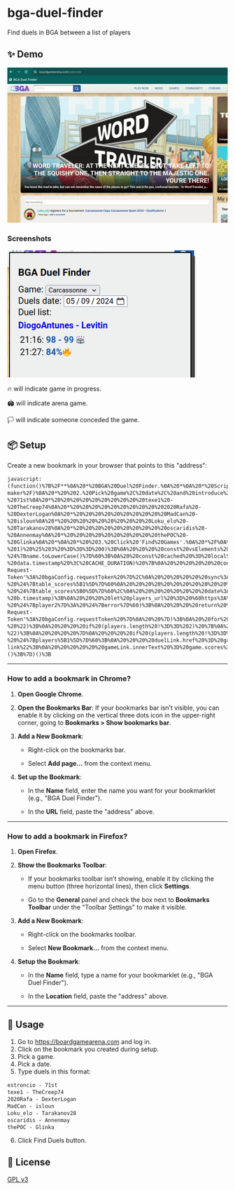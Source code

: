 # bga-duel-finder
Find duels in BGA between a list of players


## ✨ Demo
![GIF Demo](img/demo.gif)

### Screenshots

![icons](img/icons.png)

🔥 will indicate game in progress.

🏟️ will indicate arena game.

🏳️ will indicate someone conceded the game.

## 📦 Setup
Create a new bookmark in your browser that points to this "address":

    javascript:(function()%7B%2F**%0A%20*%20BGA%20Duel%20Finder.%0A%20*%0A%20*%20Script%20to%20find%20duels%20from%20a%20list%20of%20players.%0A%20*%0A%20*%20Usage%3A%0A%20*%20%201.%20Copy%20and%20paste%20this%20code%20to%20the%20developer%20console%0A%20*%20%20%20%20%20(or%20put%20it%20as%20a%20bookmarklet%20https%3A%2F%2Fcaiorss.github.io%2Fbookmarklet-maker%2F)%0A%20*%20%202.%20Pick%20game%2C%20date%2C%20and%20introduce%20duel%20list.%20For%20example%3A%0A%20*%20%20%20%20%20%20%20%20Game%3A%20Carcassonne%0A%20*%20%20%20%20%20%20%20%20Date%3A%2008%2F04%2F2024%0A%20*%20%20%20%20%20%20%20%20Duel%20list%3A%0A%20*%20%20%20%20%20%20%20%20%20%20estroncio%20-%2071st%0A%20*%20%20%20%20%20%20%20%20%20%20texe1%20-%20TheCreep74%0A%20*%20%20%20%20%20%20%20%20%20%202020Rafa%20-%20DexterLogan%0A%20*%20%20%20%20%20%20%20%20%20%20MadCan%20-%20isloun%0A%20*%20%20%20%20%20%20%20%20%20%20Loku_elo%20-%20Tarakanov28%0A%20*%20%20%20%20%20%20%20%20%20%20oscaridis%20-%20Annenmay%0A%20*%20%20%20%20%20%20%20%20%20%20thePOC%20-%20Glinka%0A%20*%0A%20*%20%203.%20Click%20'Find%20Games'.%0A%20*%2F%0A%0A(function()%20%7B%0A%20%20%20%20'use%20strict'%3B%0A%0Aconst%20REQUEST_INTERVAL%20%3D%20250%3B%20%20%20%20%20%2F%2F%20250ms%20between%20requests%2C%20give%20BGA%20a%20break%0Aconst%20CACHE_DURATION%20%3D%20604800000%3B%20%2F%2F%20One%20week%20in%20milliseconds%0A%0AcreateUi()%3B%0A%0A%2F**%0A%20*%20Check%20if%20a%20date%20is%20today%0A%20*%2F%0Afunction%20isToday(unixTimestamp)%20%7B%0A%20%20const%20today%20%3D%20new%20Date()%3B%0A%20%20const%20todayYear%20%3D%20today.getFullYear()%3B%0A%20%20const%20todayMonth%20%3D%20today.getMonth()%3B%0A%20%20const%20todayDay%20%3D%20today.getDate()%3B%0A%0A%20%20const%20date%20%3D%20new%20Date(unixTimestamp%20*%201000)%3B%0A%20%20const%20givenYear%20%3D%20date.getFullYear()%3B%0A%20%20const%20givenMonth%20%3D%20date.getMonth()%3B%0A%20%20const%20givenDay%20%3D%20date.getDate()%3B%0A%0A%20%20return%20(%0A%20%20%20%20todayYear%20%3D%3D%3D%20givenYear%20%26%26%0A%20%20%20%20todayMonth%20%3D%3D%3D%20givenMonth%20%26%26%0A%20%20%20%20todayDay%20%3D%3D%3D%20givenDay%0A%20%20)%3B%0A%7D%0A%0A%2F**%0A%20*%20Create%20ui%20for%20user%20interaction.%0A%20*%0A%20*%2F%0Afunction%20createUi()%20%7B%0A%20%20const%20uiId%20%3D%20%22bgaDuelFinderUi%22%3B%0A%20%20let%20ui%20%3D%20document.getElementById(uiId)%3B%0A%20%20if%20(ui)%20%7B%0A%20%20%20%20ui.style.display%20%3D%20%22block%22%3B%0A%20%20%20%20return%3B%0A%20%20%7D%0A%0A%20%20ui%20%3D%20document.createElement(%22div%22)%3B%0A%20%20ui.id%20%3D%20uiId%3B%0A%20%20ui.style.position%20%3D%20'fixed'%3B%0A%20%20ui.style.left%20%3D%20%220%22%3B%0A%20%20ui.style.top%20%3D%20%220%22%3B%0A%20%20ui.style.margin%20%3D%20%221em%201em%22%3B%0A%20%20ui.style.width%20%3D%20%22300px%22%3B%0A%20%20ui.style.height%20%3D%20%22600px%22%3B%0A%20%20ui.style.padding%20%3D%20%2215px%22%3B%0A%20%20ui.style.backgroundColor%20%3D%20%22%23eeefef%22%3B%0A%20%20ui.style.border%20%3D%20%222px%20solid%20black%22%3B%0A%20%20ui.style.boxShadow%20%3D%20%227px%207px%20%23444%22%3B%0A%20%20ui.style.zIndex%20%3D%20%221000%22%3B%0A%20%20ui.style.color%20%3D%20%22black%22%3B%0A%0A%20%20const%20title%20%3D%20document.createElement(%22h2%22)%3B%0A%20%20title.innerText%20%3D%20%22BGA%20Duel%20Finder%22%3B%0A%0A%20%20const%20gamePicker%20%3D%20document.createElement(%22select%22)%3B%0A%20%20gamePicker.id%20%3D%20%22finderGamePicker%22%3B%0A%20%20const%20optionsData%20%3D%20%5B%0A%20%20%20%20%20%20%7B%20value%3A%201%2C%20text%3A%20%22Carcassonne%22%20%7D%2C%0A%20%20%20%20%20%20%7B%20value%3A%2079%2C%20text%3A%20%22Hive%22%20%7D%2C%0A%20%20%20%20%20%20%7B%20value%3A%201131%2C%20text%3A%20%227%20Wonders%22%20%7D%0A%20%20%5D%3B%0A%20%20optionsData.forEach(opt%20%3D%3E%20%7B%0A%20%20%20%20%20%20const%20option%20%3D%20document.createElement(%22option%22)%3B%0A%20%20%20%20%20%20option.value%20%3D%20opt.value%3B%0A%20%20%20%20%20%20option.textContent%20%3D%20opt.text%3B%0A%20%20%20%20%20%20gamePicker.appendChild(option)%3B%0A%20%20%7D)%3B%0A%20%20const%20gamePickerLabel%20%3D%20document.createElement(%22label%22)%3B%0A%20%20gamePickerLabel.htmlFor%20%3D%20%22finderGamePicker%22%3B%0A%20%20gamePickerLabel.textContent%20%3D%20%22Game%3A%20%22%3B%0A%0A%20%20const%20datePicker%20%3D%20document.createElement(%22input%22)%3B%0A%20%20datePicker.id%20%3D%20%22finderDatePicker%22%3B%0A%20%20datePicker.type%20%3D%20%22date%22%3B%0A%0A%20%20const%20datePickerLabel%20%3D%20document.createElement(%22label%22)%3B%0A%20%20datePickerLabel.htmlFor%20%3D%20%22finderDatePicker%22%3B%0A%20%20datePickerLabel.textContent%20%3D%20%22Duels%20date%3A%20%22%3B%0A%0A%20%20const%20textArea%20%3D%20document.createElement(%22textArea%22)%3B%0A%20%20textArea.id%20%3D%20%22finderDuelListTxt%22%3B%0A%20%20textArea.style.display%20%3D%20%22block%22%3B%0A%20%20textArea.style.width%20%20%3D%20%22100%25%22%3B%0A%20%20textArea.style.height%20%20%3D%20%2275%25%22%3B%0A%20%20const%20textAreaLabel%20%3D%20document.createElement(%22label%22)%3B%0A%20%20textAreaLabel.htmlFor%20%3D%20%22finderDuelListTxt%22%3B%0A%20%20textAreaLabel.textContent%20%3D%20%22Duel%20list%3A%20%22%3B%0A%0A%20%20const%20button%20%3D%20document.createElement(%22a%22)%3B%0A%20%20button.classList%20%3D%20%22bgabutton%20bgabutton_blue%22%3B%0A%20%20button.style.position%20%3D%20%22absolute%22%3B%0A%20%20button.style.right%20%3D%20%2215px%22%3B%0A%20%20button.style.bottom%20%3D%20%220px%22%3B%0A%20%20button.innerText%20%3D%20%22Find%20Duels%22%3B%0A%0A%20%20const%20backButton%20%3D%20document.createElement(%22a%22)%3B%0A%20%20backButton.classList%20%3D%20%22bgabutton%20bgabutton_blue%22%3B%0A%20%20backButton.style.position%20%3D%20%22absolute%22%3B%0A%20%20backButton.style.right%20%3D%20%2215px%22%3B%0A%20%20backButton.style.bottom%20%3D%20%220px%22%3B%0A%20%20backButton.innerText%20%3D%20%22Back%22%3B%0A%20%20backButton.style.display%20%3D%20%22none%22%3B%0A%0A%20%20const%20closeButton%20%3D%20document.createElement(%22a%22)%3B%0A%20%20closeButton.classList%20%3D%20%22bgabutton%20bgabutton_red%22%3B%0A%20%20closeButton.style.position%20%3D%20%22absolute%22%3B%0A%20%20closeButton.style.left%20%3D%20%2215px%22%3B%0A%20%20closeButton.style.bottom%20%3D%20%220px%22%3B%0A%20%20closeButton.innerText%20%3D%20%22Close%22%3B%0A%20%20closeButton.style.display%20%3D%20%22block%22%3B%0A%0A%20%20ui.appendChild(title)%3B%0A%20%20ui.appendChild(gamePickerLabel)%3B%0A%20%20ui.appendChild(gamePicker)%3B%0A%20%20ui.appendChild(document.createElement(%22br%22))%3B%0A%20%20ui.appendChild(datePickerLabel)%3B%0A%20%20ui.appendChild(datePicker)%3B%0A%20%20ui.appendChild(document.createElement(%22br%22))%3B%0A%20%20ui.appendChild(textAreaLabel)%3B%0A%20%20ui.appendChild(textArea)%3B%0A%20%20ui.appendChild(button)%3B%0A%20%20ui.appendChild(backButton)%3B%0A%20%20ui.appendChild(closeButton)%3B%0A%0A%20%20document.body.appendChild(ui)%3B%0A%20%20let%20duelsDiv%3B%0A%0A%20%20textArea.addEventListener(%22paste%22%2C%20(event)%20%3D%3E%20%7B%0A%20%20%20%20%2F%2F%20Just%20check%20if%20pasted%20text%20was%20in%20the%20form%20of%3A%0A%20%20%20%20%2F%2F%0A%20%20%20%20%2F%2F%20%20%20player1%0A%20%20%20%20%2F%2F%20%20%20vs%0A%20%20%20%20%2F%2F%20%20%20player2%0A%20%20%20%20%2F%2F%20%20%20player3%0A%20%20%20%20%2F%2F%20%20%20vs%0A%20%20%20%20%2F%2F%20%20%20player4%0A%20%20%20%20%2F%2F%20%20%20...%0A%20%20%20%20%2F%2F%0A%20%20%20%20%2F%2F%20and%20fixed%20the%20text.%0A%20%20%20%20const%20pastedData%20%3D%20(event.clipboardData%20%7C%7C%20window.clipboardData).getData('text')%3B%0A%20%20%20%20const%20lines%20%3D%20pastedData.split(%22%5Cn%22)%3B%0A%20%20%20%20const%20selectedElements%20%3D%20lines.filter((_%2C%20index)%20%3D%3E%20(index%20-%201)%20%25%203%20%3D%3D%3D%200)%3B%0A%20%20%20%20const%20vsElements%20%3D%20selectedElements.filter(element%20%3D%3E%20element.trim()%20%3D%3D%3D%20%22vs%22)%3B%0A%0A%20%20%20%20if%20(selectedElements.length%20%3D%3D%3D%200%20%7C%7C%20selectedElements.length%20!%3D%3D%20vsElements.length)%20%7B%0A%20%20%20%20%20%20return%3B%0A%20%20%20%20%7D%0A%20%20%20%20event.preventDefault()%3B%0A%0A%20%20%20%20const%20pairs%20%3D%20%5B%5D%3B%0A%20%20%20%20for%20(let%20i%20%3D%200%3B%20i%20%3C%20lines.length%3B%20i%20%2B%3D%203)%20%7B%0A%20%20%20%20%20%20const%20player1%20%3D%20lines%5Bi%5D%3B%0A%20%20%20%20%20%20const%20player2%20%3D%20lines%5Bi%20%2B%202%5D%3B%0A%20%20%20%20%20%20if%20(player1.trim()%20%26%26%20player2.trim())%20%7B%0A%20%20%20%20%20%20%20%20pairs.push(%60%24%7Bplayer1.trim()%7D%20vs%20%24%7Bplayer2.trim()%7D%60)%3B%0A%20%20%20%20%20%20%7D%0A%20%20%20%20%7D%0A%20%20%20%20const%20transformedText%20%3D%20pairs.join('%5Cn')%3B%0A%0A%20%20%20%20%2F%2F%20Get%20the%20current%20cursor%20position%20or%20selection%0A%20%20%20%20const%20start%20%3D%20textArea.selectionStart%3B%0A%20%20%20%20const%20end%20%3D%20textArea.selectionEnd%3B%0A%0A%20%20%20%20%2F%2F%20Insert%20the%20transformed%20text%20at%20the%20cursor%20position%0A%20%20%20%20textArea.value%20%3D%20textArea.value.slice(0%2C%20start)%20%2B%20transformedText%20%2B%20textArea.value.slice(end)%3B%0A%0A%20%20%20%20%2F%2F%20Move%20the%20cursor%20to%20the%20end%20of%20the%20inserted%20text%0A%20%20%20%20textArea.selectionStart%20%3D%20textArea.selectionEnd%20%3D%20start%20%2B%20transformedText.length%3B%0A%20%20%7D)%3B%0A%0A%20%20button.onclick%20%3D%20async%20function%20()%20%7B%0A%20%20%20%20const%20game_id%20%3D%20parseInt(gamePicker.value)%3B%0A%20%20%20%20const%20date%20%3D%20new%20Date(datePicker.value)%3B%0A%20%20%20%20const%20unixTimestamp%20%3D%20Math.floor(date.getTime()%20%2F%201000)%3B%0A%20%20%20%20const%20duelsText%20%3D%20textArea.value%3B%0A%20%20%20%20textArea.disabled%20%3D%20true%3B%0A%20%20%20%20button.disabled%20%3D%20true%3B%0A%20%20%20%20duelsDiv%20%3D%20await%20getAllDuels(duelsText%2C%20unixTimestamp%2C%20game_id)%3B%0A%0A%20%20%20%20textArea.disabled%20%3D%20false%3B%0A%20%20%20%20button.disabled%20%3D%20false%3B%0A%20%20%20%20textArea.style.display%20%3D%20%22none%22%3B%0A%20%20%20%20ui.appendChild(duelsDiv)%3B%0A%20%20%20%20button.style.display%20%3D%20%22none%22%3B%0A%20%20%20%20backButton.style.display%20%3D%20%22block%22%3B%0A%20%20%7D%3B%0A%0A%20%20backButton.onclick%20%3D%20function%20()%20%7B%0A%20%20%20%20textArea.style.display%20%3D%20%22block%22%3B%0A%20%20%20%20ui.removeChild(duelsDiv)%3B%0A%20%20%20%20button.style.display%20%3D%20%22block%22%3B%0A%20%20%20%20backButton.style.display%20%3D%20%22none%22%3B%0A%20%20%7D%3B%0A%0A%20%20closeButton.onclick%20%3D%20function%20()%20%7B%0A%20%20%20%20ui.style.display%20%3D%20%22none%22%3B%0A%20%20%7D%0A%7D%0A%0A%2F**%0A%20*%20Returns%20a%20player%20id%20given%20its%20username.%0A%20*%0A%20*%2F%0Afunction%20getPlayerId(name)%20%7B%0A%20%20const%20currentTime%20%3D%20new%20Date().getTime()%3B%0A%20%20const%20cacheKey%20%3D%20%60playerId-%24%7Bname.toLowerCase()%7D%60%3B%0A%20%20const%20cached%20%3D%20localStorage.getItem(cacheKey)%3B%0A%20%20if%20(cached)%20%7B%0A%20%20%20%20const%20data%20%3D%20JSON.parse(cached)%3B%0A%20%20%20%20if%20(currentTime%20-%20data.timestamp%20%3C%20CACHE_DURATION)%20%7B%0A%20%20%20%20%20%20console.debug(%60Using%20cached%20id%20%24%7Bdata.id%7D%20for%20%24%7Bname%7D%60)%3B%0A%20%20%20%20%20%20return%20data.id%3B%0A%20%20%20%20%7D%0A%20%20%7D%0A%0A%20%20try%20%7B%0A%20%20%20%20const%20response%20%3D%20dojo.xhrGet(%7B%0A%20%20%20%20%20%20url%3A%20'https%3A%2F%2Fboardgamearena.com%2Fplayer%2Fplayer%2Ffindplayer.html'%2C%0A%20%20%20%20%20%20content%3A%20%7B%20q%3A%20name%2C%20start%3A%200%2C%20count%3A%20Infinity%20%7D%2C%0A%20%20%20%20%20%20sync%3A%20true%2C%0A%20%20%20%20%20%20handleAs%3A%20'json'%0A%20%20%20%20%7D)%3B%0A%0A%20%20%20%20for%20(const%20currentUser%20of%20response.results%5B0%5D.items)%20%7B%0A%20%20%20%20%20%20if%20(currentUser.q.toLowerCase()%20%3D%3D%3D%20name.toLowerCase())%20%7B%0A%20%20%20%20%20%20%20%20console.debug(%60Found%20id%20%24%7BcurrentUser.id%7D%20for%20%24%7Bname%7D%60)%3B%0A%20%20%20%20%20%20%20%20localStorage.setItem(cacheKey%2C%20JSON.stringify(%7B%20id%3A%20currentUser.id%2C%20timestamp%3A%20currentTime%20%7D))%3B%0A%20%20%20%20%20%20%20%20return%20currentUser.id%3B%0A%20%20%20%20%20%20%7D%0A%20%20%20%20%7D%0A%20%20%20%20console.error(%60Couldn't%20find%20user%20%24%7Bname%7D%60)%3B%0A%20%20%20%20throw%20%22Player%20not%20found%22%3B%0A%20%20%7D%0A%20%20catch%20(error)%20%7B%0A%20%20%20%20console.error(%60Couldn't%20find%20user%20%24%7Bname%7D%60)%3B%0A%20%20%20%20throw%20error%3B%0A%20%20%7D%0A%7D%0A%0A%2F**%0A%20*%20Return%20games%20for%20two%20players%20in%20a%20given%20day%0A%20*%0A%20*%2F%0Aasync%20function%20getGames(player1%2C%20player2%2C%20day%2C%20game_id)%20%7B%0A%20%20const%20tables%20%3D%20%5B%5D%3B%0A%20%20try%20%7B%0A%20%20%20%20const%20player1_id%20%3D%20getPlayerId(player1)%3B%0A%20%20%20%20const%20player2_id%20%3D%20getPlayerId(player2)%3B%0A%20%20%20%20const%20params%20%3D%20%7B%0A%20%20%20%20%20%20game_id%3A%20game_id%2C%0A%20%20%20%20%20%20player%3A%20player1_id%2C%0A%20%20%20%20%20%20opponent_id%3A%20player2_id%2C%0A%20%20%20%20%20%20updateStats%3A%201%0A%20%20%20%20%7D%3B%0A%20%20%20%20if%20(day)%20%7B%0A%20%20%20%20%20%20params.start_date%20%3D%20day%3B%0A%20%20%20%20%20%20params.end_date%20%3D%20day%20%2B%2086400%3B%0A%20%20%20%20%7D%0A%0A%20%20%20%20const%20response%20%3D%20dojo.xhrGet(%7B%0A%20%20%20%20%20%20url%3A%20'https%3A%2F%2Fboardgamearena.com%2Fgamestats%2Fgamestats%2FgetGames.html'%2C%0A%20%20%20%20%20%20content%3A%20params%2C%0A%20%20%20%20%20%20handleAs%3A%20'json'%2C%0A%20%20%20%20%20%20headers%3A%20%7B%20'X-Request-Token'%3A%20bgaConfig.requestToken%20%7D%2C%0A%20%20%20%20%20%20sync%3A%20true%0A%20%20%20%20%7D)%3B%0A%20%20%20%20for%20(const%20table%20of%20response.results%5B0%5D.data.tables)%20%7B%0A%20%20%20%20%20%20const%20table_url%20%3D%20%60https%3A%2F%2Fboardgamearena.com%2Ftable%3Ftable%3D%24%7Btable.table_id%7D%60%3B%0A%20%20%20%20%20%20const%20table_scores%20%3D%20table.scores%20%3F%20table.scores.split(%22%2C%22)%20%3A%20%5B%22%3F%22%2C%20%22%3F%22%5D%3B%0A%20%20%20%20%20%20const%20table_players%20%3D%20table.players.split(%22%2C%22)%3B%0A%20%20%20%20%20%20const%20table_date%20%3D%20new%20Date(table.start%20*%201000)%3B%0A%20%20%20%20%20%20let%20table_flags%20%3D%20%22%22%3B%0A%20%20%20%20%20%20if%20(table.concede%20%3D%3D%201)%20%7B%0A%20%20%20%20%20%20%20%20table_flags%20%2B%3D%20%22%20%F0%9F%8F%B3%EF%B8%8F%20%22%3B%0A%20%20%20%20%20%20%7D%0A%20%20%20%20%20%20if%20(table.arena_win)%20%7B%0A%20%20%20%20%20%20%20%20table_flags%20%2B%3D%20%22%20%F0%9F%8F%9F%EF%B8%8F%20%22%3B%0A%20%20%20%20%20%20%7D%0A%0A%20%20%20%20%20%20tables.push(%7B%0A%20%20%20%20%20%20%20%20id%3A%20table.table_id%2C%0A%20%20%20%20%20%20%20%20url%3A%20table_url%2C%0A%20%20%20%20%20%20%20%20scores%3A%20(table_players%5B0%5D%20%3D%3D%20player1_id)%0A%20%20%20%20%20%20%20%20%20%20%20%20%20%20%20%20%20%20%3F%20%60%24%7Btable_scores%5B0%5D%7D%20-%20%24%7Btable_scores%5B1%5D%7D%60%0A%20%20%20%20%20%20%20%20%20%20%20%20%20%20%20%20%20%20%3A%20%60%24%7Btable_scores%5B1%5D%7D%20-%20%24%7Btable_scores%5B0%5D%7D%60%2C%0A%20%20%20%20%20%20%20%20date%3A%20table_date.toISOString().substr(0%2C%2016).replace(%22T%22%2C%20%22%20%22)%2C%0A%20%20%20%20%20%20%20%20timestamp%3A%20table.start%2C%0A%20%20%20%20%20%20%20%20flags%3A%20table_flags%0A%20%20%20%20%20%20%7D)%3B%0A%20%20%20%20%7D%0A%20%20%20%20tables.sort((a%2C%20b)%20%3D%3E%20a.timestamp%20-%20b.timestamp)%3B%0A%20%20%20%20let%20players_url%20%3D%20%60https%3A%2F%2Fboardgamearena.com%2Fgamestats%3Fplayer%3D%24%7Bplayer1_id%7D%26opponent_id%3D%24%7Bplayer2_id%7D%26game_id%3D%24%7Bgame_id%7D%26finished%3D0%60%3B%0A%20%20%20%20if%20(day)%20%7B%0A%20%20%20%20%20%20players_url%20%2B%3D%20%60%26start_date%3D%24%7Bday%7D%26end_date%3D%24%7Bday%20%2B%2086400%7D%60%3B%0A%20%20%20%20%7D%0A%0A%20%20%20%20if%20(!day%20%7C%7C%20isToday(day))%20%7B%0A%20%20%20%20%20%20const%20table%20%3D%20await%20getGameInProgress(player1_id%2C%20player2_id)%3B%0A%20%20%20%20%20%20if%20(table)%20%7B%0A%20%20%20%20%20%20%20%20tables.push(%7B%0A%20%20%20%20%20%20%20%20%20%20id%3A%20table.id%2C%0A%20%20%20%20%20%20%20%20%20%20url%3A%20%60https%3A%2F%2Fboardgamearena.com%2Ftable%3Ftable%3D%24%7Btable.id%7D%60%2C%0A%20%20%20%20%20%20%20%20%20%20scores%3A%20%60%24%7Btable.progression%7D%25%60%2C%0A%20%20%20%20%20%20%20%20%20%20timestamp%3A%20table.gamestart%2C%0A%20%20%20%20%20%20%20%20%20%20date%3A%20(new%20Date(table.gamestart%20*%201000)).toISOString().substr(0%2C%2016).replace(%22T%22%2C%20%22%20%22)%2C%0A%20%20%20%20%20%20%20%20%20%20flags%3A%20%22%20%F0%9F%94%A5%20%22%0A%20%20%20%20%20%20%20%20%7D)%3B%0A%20%20%20%20%20%20%7D%0A%20%20%20%20%7D%0A%20%20%20%20console.debug(%60Got%20%24%7Btables.length%7D%20tables%60)%3B%0A%0A%20%20%20%20return%20%7B%20player1_id%2C%20player2_id%2C%20players_url%2C%20tables%20%7D%3B%0A%20%20%7D%0A%20%20catch%20(error)%20%7B%0A%20%20%20%20console.error(%60Couldnt%20get%20games%20for%20%24%7Bplayer1%7D%20-%20%24%7Bplayer2%7D%3A%20%24%7Berror%7D%60)%3B%0A%20%20%20%20return%20%7B%0A%20%20%20%20%20%20players_url%3A%20%22%23%22%2C%0A%20%20%20%20%20%20tables%3A%20%5B%5D%0A%20%20%20%20%7D%3B%0A%20%20%7D%0A%7D%0A%0A%2F**%0A%20*%20Return%20game%20in%20progress%2C%20if%20any%2C%20for%20the%20given%20players.%0A%20*%2F%0Aasync%20function%20getGameInProgress(player1_id%2C%20player2_id)%20%7B%0A%20%20const%20response%20%3D%20await%20dojo.xhrPost(%7B%0A%20%20%20%20url%3A%20%22https%3A%2F%2Fboardgamearena.com%2Ftablemanager%2Ftablemanager%2Ftableinfos.html%22%2C%0A%20%20%20%20postData%3A%20%60playerfilter%3D%24%7Bplayer1_id%7D%26turninfo%3Dfalse%26matchmakingtables%3Dfalse%60%2C%0A%20%20%20%20handleAs%3A%20'json'%2C%0A%20%20%20%20headers%3A%20%7B%20'X-Request-Token'%3A%20bgaConfig.requestToken%20%7D%0A%20%20%7D)%3B%0A%20%20for%20(const%20table%20of%20Object.values(response.data.tables))%20%7B%0A%20%20%20%20if%20(table.status%20%3D%3D%3D%20%22play%22)%20%7B%0A%20%20%20%20%20%20const%20foundSecondPlayer%20%3D%20Object.keys(table.players).filter(id%20%3D%3E%20id%20%3D%3D%20player2_id)%3B%0A%20%20%20%20%20%20if%20(foundSecondPlayer.length%20%3E%200)%20%7B%0A%20%20%20%20%20%20%20%20return%20table%3B%0A%20%20%20%20%20%20%7D%0A%20%20%20%20%7D%0A%20%20%7D%0A%20%20return%20undefined%3B%0A%7D%0A%0Aasync%20function%20sleep(ms)%20%7B%0A%20%20await%20new%20Promise(resolve%20%3D%3E%20setTimeout(resolve%2C%20ms))%3B%0A%7D%0A%0Aasync%20function%20getAllDuels(all_duels_txt%2C%20day%2C%20game_id)%20%7B%0A%20%20const%20gameListDiv%20%3D%20document.createElement('div')%3B%0A%20%20gameListDiv.style.height%20%3D%20%22460px%22%3B%0A%20%20gameListDiv.style.overflowY%20%3D%20%22auto%22%3B%0A%20%20const%20duels_txt%20%3D%20all_duels_txt.split(%22%5Cn%22)%3B%0A%20%20const%20vsRegex%20%3D%20new%20RegExp(%22%20vs%20%22%2C%20'i')%3B%0A%0A%20%20for%20(const%20duel_txt%20of%20duels_txt)%20%7B%0A%20%20%20%20if%20(!duel_txt)%20%7B%0A%20%20%20%20%20%20continue%3B%0A%20%20%20%20%7D%0A%0A%20%20%20%20let%20players%20%3D%20duel_txt.split(%22%20-%20%22)%3B%0A%20%20%20%20if%20(players.length%20!%3D%3D%202)%20%7B%0A%20%20%20%20%20%20players%20%3D%20duel_txt.split(vsRegex)%3B%0A%20%20%20%20%7D%0A%20%20%20%20if%20(players.length%20!%3D%3D%202)%20%7B%0A%20%20%20%20%20%20players%20%3D%20duel_txt.split(%22-%22)%3B%0A%20%20%20%20%7D%0A%20%20%20%20if%20(players.length%20!%3D%3D%202)%20%7B%0A%20%20%20%20%20%20console.error(%60Couldn't%20get%20players%20for%20%22%24%7Bduel_txt%7D%22%60)%3B%0A%20%20%20%20%20%20continue%3B%0A%20%20%20%20%7D%0A%0A%20%20%20%20players%20%3D%20%5Bplayers%5B0%5D.trim()%2C%20players%5B1%5D.trim()%5D%3B%0A%0A%20%20%20%20await%20sleep(REQUEST_INTERVAL)%3B%0A%20%20%20%20const%20games_data%20%3D%20await%20getGames(players%5B0%5D%2C%20players%5B1%5D%2C%20day%2C%20game_id)%3B%0A%20%20%20%20const%20games%20%3D%20games_data.tables%3B%0A%0A%20%20%20%20%2F%2F%20Add%20duel%20header%20info%0A%20%20%20%20const%20duelHeader%20%3D%20document.createElement(%22h3%22)%3B%0A%20%20%20%20const%20duelLink%20%3D%20document.createElement(%22a%22)%3B%0A%20%20%20%20const%20duelGameList%20%3D%20document.createElement(%22ol%22)%3B%0A%20%20%20%20duelLink.style.textDecoration%20%3D%20%22none%22%0A%20%20%20%20duelLink.innerText%20%3D%20%60%24%7Bplayers%5B0%5D%7D%20-%20%24%7Bplayers%5B1%5D%7D%60%3B%0A%20%20%20%20duelLink.href%20%3D%20games_data.players_url%3B%0A%20%20%20%20gameListDiv.appendChild(duelHeader)%3B%0A%20%20%20%20duelHeader.appendChild(duelLink)%3B%0A%20%20%20%20gameListDiv.appendChild(duelGameList)%3B%0A%0A%20%20%20%20%2F%2F%20Add%20games%20info%0A%20%20%20%20for%20(const%20game%20of%20games)%20%7B%0A%20%20%20%20%20%20const%20liItem%20%3D%20document.createElement('li')%3B%0A%20%20%20%20%20%20const%20gameLink%20%3D%20document.createElement('a')%3B%0A%20%20%20%20%20%20liItem.innerText%20%3D%20day%20%3F%20%60%24%7Bgame.date.substring(11)%7D%3A%20%60%20%3A%20%60%24%7Bgame.date%7D%3A%20%60%3B%0A%20%20%20%20%20%20liItem.style.padding%20%3D%20%220.1em%200.2em%22%3B%0A%20%20%20%20%20%20gameLink.classList%20%3D%20%22bga-link%22%3B%0A%20%20%20%20%20%20gameLink.innerText%20%3D%20game.scores%3B%0A%20%20%20%20%20%20gameLink.href%20%3D%20game.url%3B%0A%20%20%20%20%20%20liItem.appendChild(gameLink)%3B%0A%20%20%20%20%20%20liItem.appendChild(document.createTextNode(game.flags))%3B%0A%20%20%20%20%20%20duelGameList.appendChild(liItem)%3B%0A%20%20%20%20%7D%0A%20%20%7D%0A%20%20return%20gameListDiv%3B%0A%7D%0A%0A%7D)()%3B%7D)()%3B

------

### How to add a bookmark in Chrome?

1. **Open Google Chrome**.

2. **Open the Bookmarks Bar**: If your bookmarks bar isn’t visible, you can enable it by clicking on the vertical three dots icon in the upper-right corner, going to **Bookmarks > Show bookmarks bar**.

3. **Add a New Bookmark**:

   - Right-click on the bookmarks bar.

   - Select **Add page...** from the context menu.

4. **Set up the Bookmark**:

   - In the **Name** field, enter the name you want for your bookmarklet (e.g., "BGA Duel Finder").

   - In the **URL** field, paste the "address" above.

------

### How to add a bookmark in Firefox?

1. **Open Firefox**.

2. **Show the Bookmarks Toolbar**:

   - If your bookmarks toolbar isn’t showing, enable it by clicking the menu button (three horizontal lines), then click **Settings**.

   - Go to the **General** panel and check the box next to **Bookmarks Toolbar** under the "Toolbar Settings" to make it visible.

3. **Add a New Bookmark**:

   - Right-click on the bookmarks toolbar.

   - Select **New Bookmark...** from the context menu.

4. **Setup the Bookmark**:

   - In the **Name** field, type a name for your bookmarklet (e.g., "BGA Duel Finder").

   - In the **Location** field, paste the "address" above.

------

## 🚀 Usage

1. Go to https://boardgamearena.com and log in.
2. Click on the bookmark you created during setup.
3. Pick a game.
4. Pick a date.
5. Type duels in this format:

  ```
  estroncio - 71st
  texe1 - TheCreep74
  2020Rafa - DexterLogan
  MadCan - isloun
  Loku_elo - Tarakanov28
  oscaridis - Annenmay
  thePOC - Glinka
  ```
6. Click Find Duels button.


## 📜 License
[GPL v3](https://www.gnu.org/licenses/gpl-3.0.en.html)

